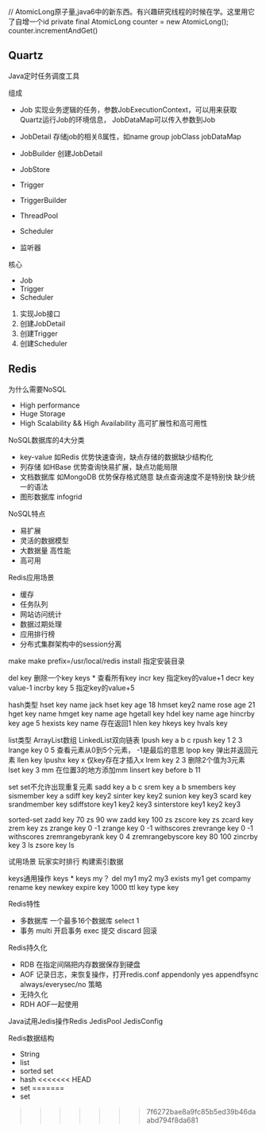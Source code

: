 // AtomicLong原子量,java6中的新东西。有兴趣研究线程的时候在学。这里用它了自增一个id
private final AtomicLong counter = new AtomicLong();
counter.incrementAndGet()


## Quartz
Java定时任务调度工具

组成
- Job 实现业务逻辑的任务，参数JobExecutionContext，可以用来获取Quartz运行Job的环境信息， JobDataMap可以传入参数到Job

- JobDetail 存储job的相关ß属性，如name group jobClass jobDataMap
- JobBuilder 创建JobDetail
- JobStore
- Trigger
- TriggerBuilder
- ThreadPool
- Scheduler
- 监听器

核心
- Job
- Trigger
- Scheduler

1. 实现Job接口
2. 创建JobDetail
3. 创建Trigger
4. 创建Scheduler

## Redis
为什么需要NoSQL
- High performance
- Huge Storage
- High Scalability && High Availability 高可扩展性和高可用性

NoSQL数据库的4大分类
- key-value 如Redis 优势快速查询，缺点存储的数据缺少结构化
- 列存储 如HBase 优势查询快易扩展，缺点功能局限
- 文档数据库 如MongoDB 优势保存格式随意 缺点查询速度不是特别快 缺少统一的语法
- 图形数据库 infogrid

NoSQL特点
- 易扩展
- 灵活的数据模型
- 大数据量 高性能
- 高可用

Redis应用场景
- 缓存
- 任务队列
- 网站访问统计
- 数据过期处理
- 应用排行榜
- 分布式集群架构中的session分离

make
make prefix=/usr/local/redis install 指定安装目录

del key 删除一个key
keys * 查看所有key
incr key 指定key的value+1
decr key value-1
incrby key 5 指定key的value+5

hash类型
hset key name jack
hset key age 18
hmset key2 name rose age 21
hget key name
hmget key name age
hgetall key
hdel key name age
hincrby key age 5
hexists key name 存在返回1
hlen key
hkeys key
hvals key

list类型
ArrayList数组
LinkedList双向链表
lpush key a b c
rpush key 1 2 3
lrange key 0 5 查看元素从0到5个元素， -1是最后的意思
lpop key 弹出并返回元素
llen key
lpushx key x 仅key存在才插入x
lrem key 2 3 删除2个值为3元素
lset key 3 mm 在位置3的地方添加mm
linsert key before b 11

set
set不允许出现重复元素
sadd key a b c
srem key a b
smembers key
sismember key a
sdiff key key2
sinter key key2
sunion key key3
scard key
srandmember key
sdiffstore key1 key2 key3
sinterstore key1 key2 key3

sorted-set
zadd key 70 zs 90 ww
zadd key 100 zs
zscore key zs
zcard key
zrem key zs
zrange key 0 -1
zrange key 0 -1 withscores
zrevrange key 0 -1 withscores
zremrangebyrank key 0 4
zremrangebyscore key 80 100
zincrby key 3 ls
zsore key ls

试用场景
玩家实时排行
构建索引数据

keys通用操作
keys *
keys my？
del my1 my2 my3
exists my1
get compamy
rename key newkey
expire key 1000
ttl key
type key

Redis特性
- 多数据库 一个最多16个数据库
select 1
- 事务
multi 开启事务
exec 提交
discard 回滚

Redis持久化
- RDB
在指定间隔把内存数据保存到硬盘
- AOF
记录日志，来恢复操作，打开redis.conf
appendonly yes
appendfsync always/everysec/no 策略
- 无持久化
- RDH AOF一起使用

Java试用Jedis操作Redis
JedisPool
JedisConfig

Redis数据结构
- String
- list
- sorted set
- hash
<<<<<<< HEAD
- set
=======
- set
>>>>>>> 7f6272bae8a9fc85b5ed39b46daabd794f8da681
